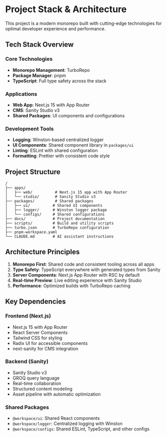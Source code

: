 # Project Stack & Architecture

This project is a modern monorepo built with cutting-edge technologies for optimal developer experience and performance.

## Tech Stack Overview

### Core Technologies
- **Monorepo Management**: TurboRepo
- **Package Manager**: pnpm
- **TypeScript**: Full type safety across the stack

### Applications
- **Web App**: Next.js 15 with App Router
- **CMS**: Sanity Studio v3
- **Shared Packages**: UI components and configurations

### Development Tools
- **Logging**: Winston-based centralized logger
- **UI Components**: Shared component library in `packages/ui`
- **Linting**: ESLint with shared configuration
- **Formatting**: Prettier with consistent code style

## Project Structure

```
/
├── apps/
│   ├── web/          # Next.js 15 app with App Router
│   └── studio/       # Sanity Studio v3
├── packages/         # Shared packages
│   ├── ui/          # Shared UI components
│   ├── logger/      # Winston logger package
│   └── configs/     # Shared configurations
├── docs/            # Project documentation
├── scripts/         # Build and utility scripts
├── turbo.json       # TurboRepo configuration
├── pnpm-workspace.yaml
└── CLAUDE.md        # AI assistant instructions
```

## Architecture Principles

1. **Monorepo First**: Shared code and consistent tooling across all apps
2. **Type Safety**: TypeScript everywhere with generated types from Sanity
3. **Server Components**: Next.js App Router with RSC by default
4. **Real-time Preview**: Live editing experience with Sanity Studio
5. **Performance**: Optimized builds with TurboRepo caching

## Key Dependencies

### Frontend (Next.js)
- Next.js 15 with App Router
- React Server Components
- Tailwind CSS for styling
- Radix UI for accessible components
- next-sanity for CMS integration

### Backend (Sanity)
- Sanity Studio v3
- GROQ query language
- Real-time collaboration
- Structured content modeling
- Asset pipeline with automatic optimization

### Shared Packages
- `@workspace/ui`: Shared React components
- `@workspace/logger`: Centralized logging with Winston
- `@workspace/configs`: Shared ESLint, TypeScript, and other configs